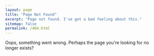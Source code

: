 ```yaml
---
layout: page
title: "Page Not Found"
excerpt: "Page not found. I've got a bad feeling about this."
sitemap: false
permalink: /404.html
---
```


Oops, something went wrong. Perhaps the page you're looking for no longer exists?

<script type="text/javascript">
  var GOOG_FIXURL_LANG = 'en';
  var GOOG_FIXURL_SITE = '{{ site.url }}'
</script>
<script type="text/javascript"
  src="//linkhelp.clients.google.com/tbproxy/lh/wm/fixurl.js">
</script>

